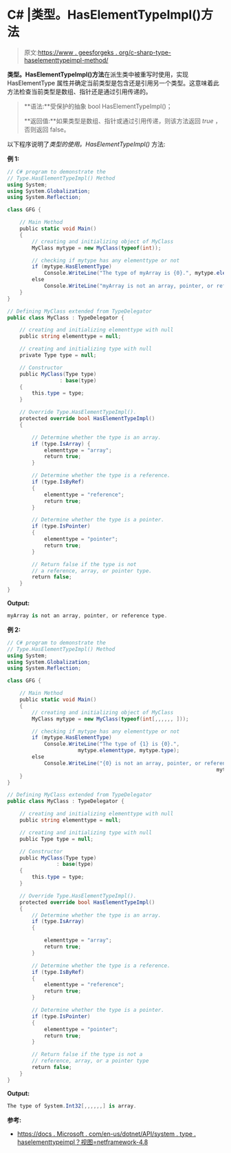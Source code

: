 # C# |类型。HasElementTypeImpl()方法

> 原文:[https://www . geesforgeks . org/c-sharp-type-haselementtypeimpl-method/](https://www.geeksforgeeks.org/c-sharp-type-haselementtypeimpl-method/)

**类型。HasElementTypeImpl()方法**在派生类中被重写时使用，实现 HasElementType 属性并确定当前类型是包含还是引用另一个类型。这意味着此方法检查当前类型是数组、指针还是通过引用传递的。

> **语法:**受保护的抽象 bool HasElementTypeImpl()；
> 
> **返回值:**如果类型是数组、指针或通过引用传递，则该方法返回 *true* ，否则返回 false。

以下程序说明了*类型的使用。HasElementTypeImpl()* 方法:

**例 1:**

```cs
// C# program to demonstrate the
// Type.HasElementTypeImpl() Method
using System;
using System.Globalization;
using System.Reflection;

class GFG {

    // Main Method
    public static void Main()
    {
        // creating and initializing object of MyClass
        MyClass mytype = new MyClass(typeof(int));

        // checking if mytype has any elementtype or not
        if (mytype.HasElementType)
            Console.WriteLine("The type of myArray is {0}.", mytype.elementtype);
        else
            Console.WriteLine("myArray is not an array, pointer, or reference type.");
    }
}

// Defining MyClass extended from TypeDelegator
public class MyClass : TypeDelegator {

    // creating and initializing elementtype with null
    public string elementtype = null;

    // creating and initializing type with null
    private Type type = null;

    // Constructor
    public MyClass(Type type)
                 : base(type)
    {
        this.type = type;
    }

    // Override Type.HasElementTypeImpl().
    protected override bool HasElementTypeImpl()
    {

        // Determine whether the type is an array.
        if (type.IsArray) {
            elementtype = "array";
            return true;
        }

        // Determine whether the type is a reference.
        if (type.IsByRef) 
        {
            elementtype = "reference";
            return true;
        }

        // Determine whether the type is a pointer.
        if (type.IsPointer)
        {
            elementtype = "pointer";
            return true;
        }

        // Return false if the type is not
        // a reference, array, or pointer type.
        return false;
    }
}
```

**Output:**

```cs
myArray is not an array, pointer, or reference type.

```

**例 2:**

```cs
// C# program to demonstrate the
// Type.HasElementTypeImpl() Method
using System;
using System.Globalization;
using System.Reflection;

class GFG {

    // Main Method
    public static void Main()
    {
        // creating and initializing object of MyClass
        MyClass mytype = new MyClass(typeof(int[,,,,,, ]));

        // checking if mytype has any elementtype or not
        if (mytype.HasElementType)
            Console.WriteLine("The type of {1} is {0}.",
                       mytype.elementtype, mytype.type);
        else
            Console.WriteLine("{0} is not an array, pointer, or reference type.",
                                                                    mytype.type);
    }
}

// Defining MyClass extended from TypeDelegator
public class MyClass : TypeDelegator {

    // creating and initializing elementtype with null
    public string elementtype = null;

    // creating and initializing type with null
    public Type type = null;

    // Constructor
    public MyClass(Type type)
                : base(type)
    {
        this.type = type;
    }

    // Override Type.HasElementTypeImpl().
    protected override bool HasElementTypeImpl()
    {
        // Determine whether the type is an array.
        if (type.IsArray) 
        {

            elementtype = "array";
            return true;
        }

        // Determine whether the type is a reference.
        if (type.IsByRef) 
        {
            elementtype = "reference";
            return true;
        }

        // Determine whether the type is a pointer.
        if (type.IsPointer) 
        {
            elementtype = "pointer";
            return true;
        }

        // Return false if the type is not a 
        // reference, array, or a pointer type
        return false;
    }
}
```

**Output:**

```cs
The type of System.Int32[,,,,,,] is array.

```

**参考:**

*   [https://docs . Microsoft . com/en-us/dotnet/API/system . type . haselementtypeimpl？视图=netframework-4.8](https://docs.microsoft.com/en-us/dotnet/api/system.type.haselementtypeimpl?view=netframework-4.8)